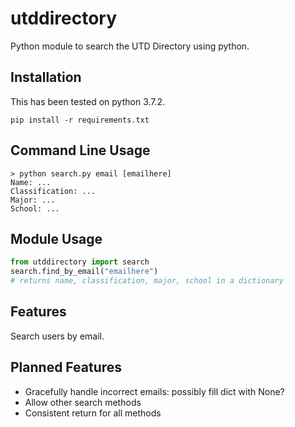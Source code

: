 # utddirectory

Python module to search the UTD Directory using python.

## Installation
This has been tested on python 3.7.2.

```
pip install -r requirements.txt
```

## Command Line Usage
```
> python search.py email [emailhere]
Name: ...
Classification: ...
Major: ...
School: ...
```

## Module Usage
```python
from utddirectory import search
search.find_by_email("emailhere")
# returns name, classification, major, school in a dictionary
```

## Features
Search users by email.

## Planned Features
- Gracefully handle incorrect emails: possibly fill dict with None?
- Allow other search methods
- Consistent return for all methods
